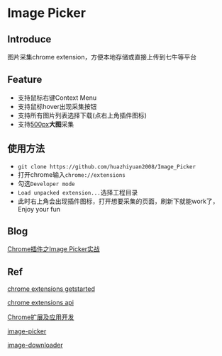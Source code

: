 # Image Picker

## Introduce
图片采集chrome extension，方便本地存储或直接上传到七牛等平台

## Feature
* 支持鼠标右键Context Menu
* 支持鼠标hover出现采集按钮
* 支持所有图片列表选择下载(点右上角插件图标)
* 支持[500px](https://500px.com/popular)**大图**采集

## 使用方法
* `git clone https://github.com/huazhiyuan2008/Image_Picker`
* 打开chrome输入`chrome://extensions`
* 勾选`Developer mode`
* `Load unpacked extension...`选择工程目录
* 此时右上角会出现插件图标，打开想要采集的页面，刷新下就能work了， Enjoy your fun

## Blog

[Chrome插件之Image Picker实战](./blog.md)

## Ref

[chrome extensions getstarted](https://developer.chrome.com/extensions/getstarted)

[chrome extensions api](https://developer.chrome.com/extensions/api_index)

[Chrome扩展及应用开发](http://www.ituring.com.cn/minibook/950)

[image-picker](https://github.com/bluemirr5/image-picker)

[image-downloader](https://github.com/vdsabev/image-downloader)